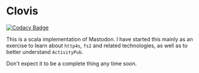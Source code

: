# Clovis

[![Codacy Badge](https://api.codacy.com/project/badge/Grade/5de11d304f104a5a96c2da15adf45c42)](https://www.codacy.com/app/WellFactored/clovis?utm_source=github.com&amp;utm_medium=referral&amp;utm_content=WellFactored/clovis&amp;utm_campaign=Badge_Grade)

This is a scala implementation of Mastodon. I have started this mainly as an exercise to learn about
`http4s`, `fs2` and related technologies, as well as to better understand `ActivityPub`. 

Don't expect it to be a complete thing any time soon.